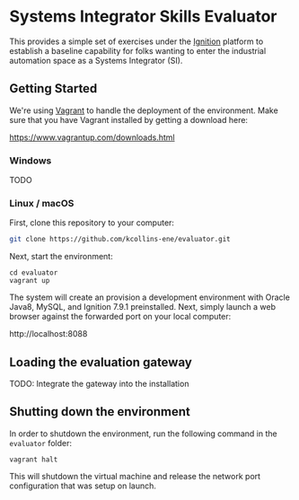 # Systems Integrator Skills Evaluator
This provides a simple set of exercises under the [Ignition](http://www.inductiveautomation.com) platform to establish a baseline capability for folks wanting to enter the industrial automation space as a Systems Integrator (SI).

## Getting Started

We're using [Vagrant](http://www.vagrantup.com) to handle the deployment of the environment.  Make sure that you have Vagrant installed by getting a download here:

https://www.vagrantup.com/downloads.html

### Windows

TODO

### Linux / macOS

First, clone this repository to your computer:

```bash
git clone https://github.com/kcollins-ene/evaluator.git
```

Next, start the environment:

```shell
cd evaluator
vagrant up
```
The system will create an provision a development environment with Oracle Java8, MySQL, and Ignition 7.9.1 preinstalled.  Next, simply launch a web browser against the forwarded port on your local computer:

http://localhost:8088

## Loading the evaluation gateway

TODO: Integrate the gateway into the installation

## Shutting down the environment

In order to shutdown the environment, run the following command in the `evaluator` folder:

```shell
vagrant halt
```

This will shutdown the virtual machine and release the network port configuration that was setup on launch.

